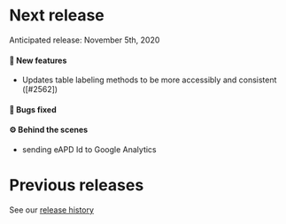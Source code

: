 # Next release

Anticipated release: November 5th, 2020

#### 🚀 New features

- Updates table labeling methods to be more accessibly and consistent ([#2562])

#### 🐛 Bugs fixed

#### ⚙️ Behind the scenes

- sending eAPD Id to Google Analytics

# Previous releases

See our [release history](https://github.com/CMSgov/eAPD/releases)

[#2324]: https://github.com/CMSgov/eAPD/issues/2562
